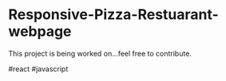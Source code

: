 # Responsive-Pizza-Restuarant-webpage
 
This project is being worked on...feel free to contribute. 

#react #javascript 
